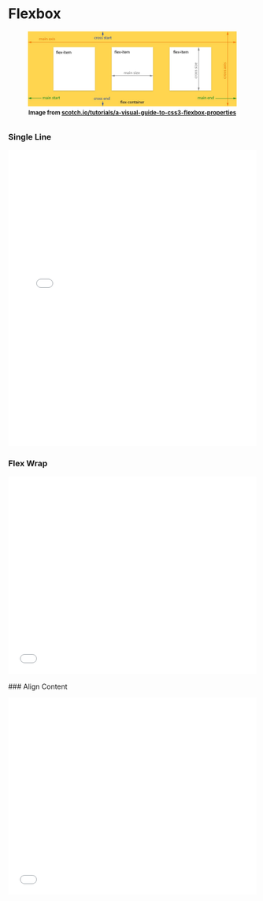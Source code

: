 # Flexbox

<figure style="margin-bottom: 2rem; text-align: center;">
  <img src="/img/flexbox.jpg" alt="flexbox terminology">
  <figcaption>
    <small style="font-weight: bold;">
      Image from <a href="https://scotch.io/tutorials/a-visual-guide-to-css3-flexbox-properties">
        scotch.io/tutorials/a-visual-guide-to-css3-flexbox-properties
      </a>
    </small>
  </figcaption>
</figure>

### Single Line

<iframe height="600"
  scrolling="no"
  src="//codepen.io/winkerVSbecks/embed/eNZWqb/?height=600&theme-id=8427&default-tab=result"
  allowTransparency="true"
  allowFullScreen="true"
  style="width: 100%; border: none;">
</iframe>

### Flex Wrap

<iframe height="400"
  scrolling="no"
  src="//codepen.io/winkerVSbecks/embed/yNOoey/?height=400&theme-id=8427&default-tab=result"
  allowTransparency="true"
  allowFullScreen="true"
  style="width: 100%; border: none;">
</iframe>


### Align Content

<iframe height="400"
  scrolling="no"
  src="//codepen.io/winkerVSbecks/embed/QbNMgW/?height=400&theme-id=8427&default-tab=result"
  allowTransparency="true"
  allowFullScreen="true"
  style="width: 100%; border: none;">
</iframe>

